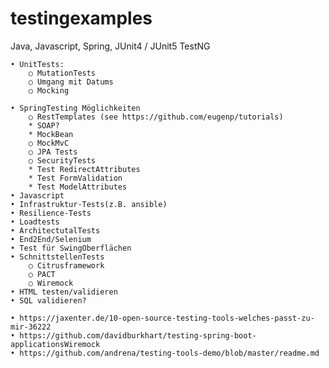 # testingexamples

Java, Javascript, Spring, JUnit4 / JUnit5 TestNG

	• UnitTests:
		○ MutationTests
		○ Umgang mit Datums
		○ Mocking
		
	• SpringTesting Möglichkeiten
		○ RestTemplates (see https://github.com/eugenp/tutorials) 
		* SOAP?
		* MockBean
		○ MockMvC
		○ JPA Tests
		○ SecurityTests
		* Test RedirectAttributes
		* Test FormValidation
		* Test ModelAttributes
	• Javascript
	• Infrastruktur-Tests(z.B. ansible)
	• Resilience-Tests
	• Loadtests
	• ArchitectutalTests
	• End2End/Selenium
	• Test für SwingOberflächen
	• SchnittstellenTests
		○ Citrusframework
		○ PACT
		○ Wiremock
	• HTML testen/validieren
	• SQL validieren?
	
	• https://jaxenter.de/10-open-source-testing-tools-welches-passt-zu-mir-36222
	• https://github.com/davidburkhart/testing-spring-boot-applicationsWiremock
	• https://github.com/andrena/testing-tools-demo/blob/master/readme.md
